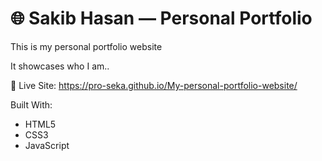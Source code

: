 # 🌐 Sakib Hasan — Personal Portfolio

This is my personal portfolio website

It showcases who I am..

🔗 Live Site: https://pro-seka.github.io/My-personal-portfolio-website/

Built With:
- HTML5
- CSS3
- JavaScript
